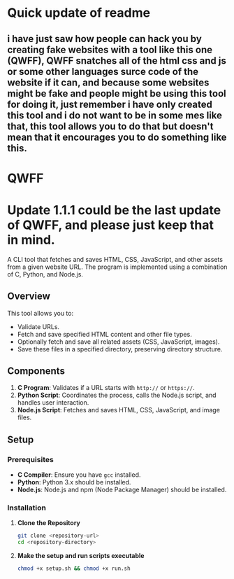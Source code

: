 # Quick update of readme
## i have just saw how people can hack you by creating fake websites with a tool like this one (QWFF), QWFF snatches all of the html css and js or some other languages surce code of the website if it can, and because some websites might be fake and people might be using this tool for doing it, just remember i have only created this tool and i do not want to be in some mes like that, this tool allows you to do that but doesn't mean that it encourages you to do something like this.

# QWFF

# Update 1.1.1 could be the last update of QWFF, and please just keep that in mind.

A CLI tool that fetches and saves HTML, CSS, JavaScript, and other assets from a given website URL. The program is implemented using a combination of C, Python, and Node.js.

## Overview

This tool allows you to:
- Validate URLs.
- Fetch and save specified HTML content and other file types.
- Optionally fetch and save all related assets (CSS, JavaScript, images).
- Save these files in a specified directory, preserving directory structure.


## Components

1. **C Program**: Validates if a URL starts with `http://` or `https://`.
2. **Python Script**: Coordinates the process, calls the Node.js script, and handles user interaction.
3. **Node.js Script**: Fetches and saves HTML, CSS, JavaScript, and image files.

## Setup

### Prerequisites

- **C Compiler**: Ensure you have `gcc` installed.
- **Python**: Python 3.x should be installed.
- **Node.js**: Node.js and npm (Node Package Manager) should be installed.

### Installation

1. **Clone the Repository**

   ```bash
   git clone <repository-url>
   cd <repository-directory>
   ```
2. **Make the setup and run scripts executable**

    ```bash
    chmod +x setup.sh && chmod +x run.sh
    ```

